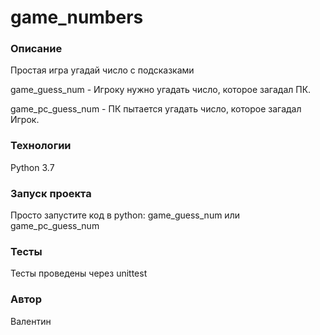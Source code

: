 # game_numbers

### Описание
Простая игра угадай число с подсказками

game_guess_num - Игроку нужно угадать число, которое загадал ПК.

game_pc_guess_num - ПК пытается угадать число, которое загадал Игрок.

### Технологии
Python 3.7

### Запуск проекта
Просто запустите код в python: game_guess_num или game_pc_guess_num

### Тесты
Тесты проведены через unittest

### Автор
Валентин
